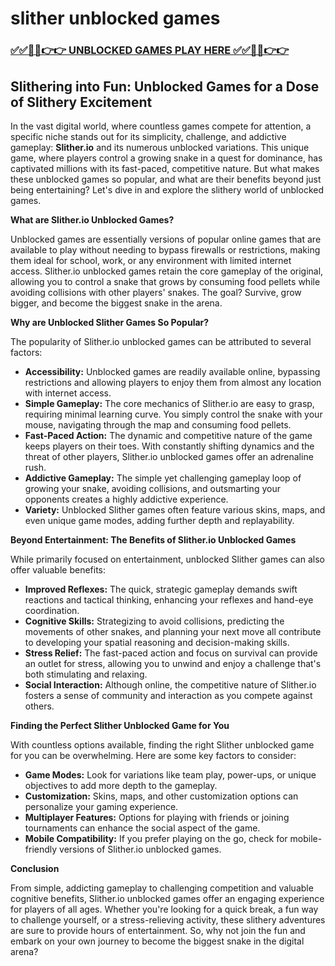 # slither unblocked games

### [✅✅🔴🔴👉👉 UNBLOCKED GAMES PLAY HERE ✅✅🔴🔴👉👉](https://topstoryindia.com)

## Slithering into Fun: Unblocked Games for a Dose of Slithery Excitement

In the vast digital world, where countless games compete for attention, a specific niche stands out for its simplicity, challenge, and addictive gameplay: **Slither.io** and its numerous unblocked variations. This unique game, where players control a growing snake in a quest for dominance, has captivated millions with its fast-paced, competitive nature. But what makes these unblocked games so popular, and what are their benefits beyond just being entertaining? Let's dive in and explore the slithery world of unblocked games.

**What are Slither.io Unblocked Games?**

Unblocked games are essentially versions of popular online games that are available to play without needing to bypass firewalls or restrictions, making them ideal for school, work, or any environment with limited internet access. Slither.io unblocked games retain the core gameplay of the original, allowing you to control a snake that grows by consuming food pellets while avoiding collisions with other players' snakes. The goal? Survive, grow bigger, and become the biggest snake in the arena. 

**Why are Unblocked Slither Games So Popular?**

The popularity of Slither.io unblocked games can be attributed to several factors:

* **Accessibility:**  Unblocked games are readily available online, bypassing restrictions and allowing players to enjoy them from almost any location with internet access.
* **Simple Gameplay:** The core mechanics of Slither.io are easy to grasp, requiring minimal learning curve. You simply control the snake with your mouse, navigating through the map and consuming food pellets.
* **Fast-Paced Action:** The dynamic and competitive nature of the game keeps players on their toes. With constantly shifting dynamics and the threat of other players, Slither.io unblocked games offer an adrenaline rush.
* **Addictive Gameplay:** The simple yet challenging gameplay loop of growing your snake, avoiding collisions, and outsmarting your opponents creates a highly addictive experience.
* **Variety:** Unblocked Slither games often feature various skins, maps, and even unique game modes, adding further depth and replayability.

**Beyond Entertainment: The Benefits of Slither.io Unblocked Games**

While primarily focused on entertainment, unblocked Slither games can also offer valuable benefits:

* **Improved Reflexes:** The quick, strategic gameplay demands swift reactions and tactical thinking, enhancing your reflexes and hand-eye coordination.
* **Cognitive Skills:** Strategizing to avoid collisions, predicting the movements of other snakes, and planning your next move all contribute to developing your spatial reasoning and decision-making skills.
* **Stress Relief:** The fast-paced action and focus on survival can provide an outlet for stress, allowing you to unwind and enjoy a challenge that's both stimulating and relaxing.
* **Social Interaction:** Although online, the competitive nature of Slither.io fosters a sense of community and interaction as you compete against others.

**Finding the Perfect Slither Unblocked Game for You**

With countless options available, finding the right Slither unblocked game for you can be overwhelming. Here are some key factors to consider:

* **Game Modes:** Look for variations like team play, power-ups, or unique objectives to add more depth to the gameplay.
* **Customization:** Skins, maps, and other customization options can personalize your gaming experience.
* **Multiplayer Features:** Options for playing with friends or joining tournaments can enhance the social aspect of the game.
* **Mobile Compatibility:** If you prefer playing on the go, check for mobile-friendly versions of Slither.io unblocked games.

**Conclusion**

From simple, addicting gameplay to challenging competition and valuable cognitive benefits, Slither.io unblocked games offer an engaging experience for players of all ages. Whether you're looking for a quick break, a fun way to challenge yourself, or a stress-relieving activity, these slithery adventures are sure to provide hours of entertainment. So, why not join the fun and embark on your own journey to become the biggest snake in the digital arena? 
